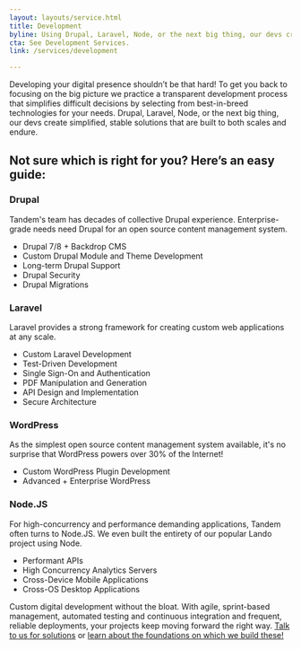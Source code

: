 ```yaml
---
layout: layouts/service.html
title: Development
byline: Using Drupal, Laravel, Node, or the next big thing, our devs create simple solutions that are built to last.
cta: See Development Services.
link: /services/development

---
```

<p>Developing your digital presence shouldn’t be that hard! To get you back to focusing on the big picture we practice a transparent development process that simplifies difficult decisions by selecting from best-in-breed technologies for your needs. Drupal, Laravel, Node, or the next big thing, our devs create simplified, stable solutions that are built to both scales and endure.</p>

<h2>Not sure which is right for you? Here’s an easy guide:</h2>

<div class="row">
  <div class="col-sm-4">
    <h3>Drupal</h3>
  </div>
  <div class="col-sm-8">
    <p>Tandem's team has decades of collective Drupal experience. Enterprise-grade needs need Drupal for an open source content management system.</p><ul>
  <li>Drupal 7/8 + Backdrop CMS</li>
  <li>Custom Drupal Module and Theme Development</li>
  <li>Long-term Drupal Support</li>
  <li>Drupal Security</li>
  <li>Drupal Migrations</li></ul>
  </div>
</div>
<div class="row">
  <div class="col-sm-4">
    <h3>Laravel</h3>
  </div>
  <div class="col-sm-8">
    <p>Laravel provides a strong framework for creating custom web applications at any scale.</p>
  <ul><li>Custom Laravel Development</li>
    <li>Test-Driven Development</li>
    <li>Single Sign-On and Authentication</li>
    <li>PDF Manipulation and Generation</li>
    <li>API Design and Implementation</li>
    <li>Secure Architecture</li></ul>
  </div>
</div>
<div class="row">
  <div class="col-sm-4">
    <h3>WordPress</h3>
  </div>
  <div class="col-sm-8">
    <p>As the simplest open source content management system available, it's no surprise that WordPress powers over 30% of the Internet!</p><ul>
  <li>Custom WordPress Plugin Development</li>
  <li>Advanced + Enterprise WordPress</li></ul>
  </div>
</div>
<div class="row">
  <div class="col-sm-4">
    <h3>Node.JS</h3>
  </div>
  <div class="col-sm-8">
    <p>For high-concurrency and performance demanding applications, Tandem often turns to Node.JS. We even built the entirety of our popular Lando project using Node.</p>
  <ul><li>Performant APIs</li>
    <li>High Concurrency Analytics Servers</li>
    <li>Cross-Device Mobile Applications</li>
    <li>Cross-OS Desktop Applications</li></ul>
  </div>
</div>
<p>
Custom digital development without the bloat. With agile, sprint-based management, automated testing and continuous integration and frequent, reliable deployments, your projects keep moving forward the right way. <a href="../contact">Talk to us for solutions</a> or <a href="../services/devops">learn about the foundations on which we build these!</a></p>

